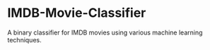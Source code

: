 # IMDB-Movie-Classifier
A binary classifier for IMDB movies using various machine learning techniques.
